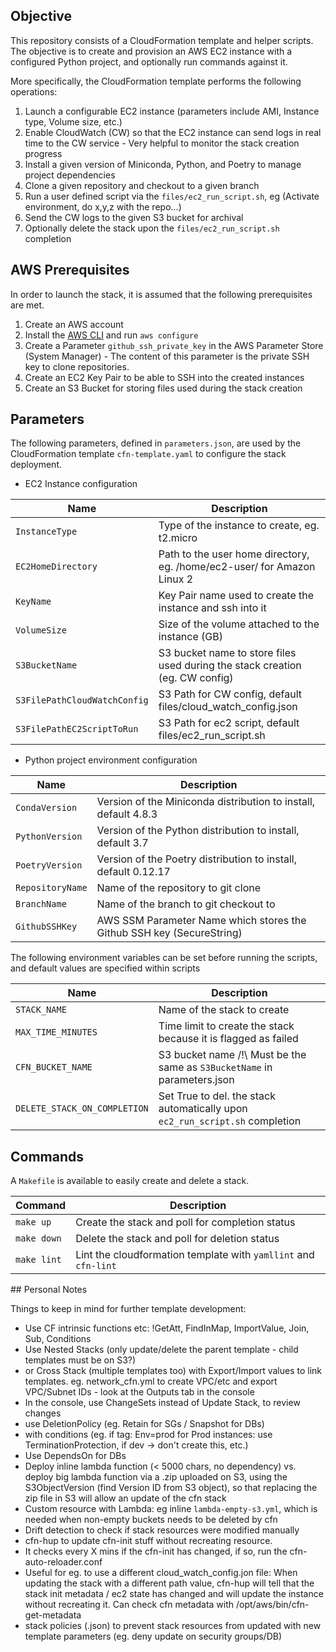 ## Objective

This repository consists of a CloudFormation template and helper scripts.
The objective is to create and provision an AWS EC2 instance with a configured Python project, and optionally run commands against it.

More specifically, the CloudFormation template performs the following operations:
1. Launch a configurable EC2 instance (parameters include AMI, Instance type, Volume size, etc.)
2. Enable CloudWatch (CW) so that the EC2 instance can send logs in real time to the CW service - Very helpful to monitor the stack creation progress
3. Install a given version of Miniconda, Python, and Poetry to manage project dependencies
4. Clone a given repository and checkout to a given branch
5. Run a user defined script via the `files/ec2_run_script.sh`, eg (Activate environment, do x,y,z with the repo...)
6. Send the CW logs to the given S3 bucket for archival
7. Optionally delete the stack upon the `files/ec2_run_script.sh` completion

## AWS Prerequisites

In order to launch the stack, it is assumed that the following prerequisites are met.
1. Create an AWS account
2. Install the [AWS CLI](https://docs.aws.amazon.com/cli/latest/userguide/cli-chap-install.html) and run `aws configure`
3. Create a Parameter `github_ssh_private_key` in the AWS Parameter Store (System Manager) - The content of this parameter is the private SSH key to clone repositories.
4. Create an EC2 Key Pair to be able to SSH into the created instances
5. Create an S3 Bucket for storing files used during the stack creation

## Parameters

The following parameters, defined in `parameters.json`, are used by the CloudFormation template `cfn-template.yaml` to configure the stack deployment.

* EC2 Instance configuration

|**Name**                      |**Description**                                                               |
|------------------------------|------------------------------------------------------------------------------|
|`InstanceType`                | Type of the instance to create, eg. t2.micro                                 |
|`EC2HomeDirectory`            | Path to the user home directory, eg. /home/ec2-user/ for Amazon Linux 2      |
|`KeyName`                     | Key Pair name used to create the instance and ssh into it                    |
|`VolumeSize`                  | Size of the volume attached to the instance (GB)                             |
|`S3BucketName`                | S3 bucket name to store files used during the stack creation (eg. CW config) |
|`S3FilePathCloudWatchConfig`  | S3 Path for CW config, default files/cloud_watch_config.json                 |
|`S3FilePathEC2ScriptToRun`    | S3 Path for ec2 script, default files/ec2_run_script.sh                      |

* Python project environment configuration

|**Name**                      |**Description**                                                               |
|------------------------------|------------------------------------------------------------------------------|
|`CondaVersion`                | Version of the Miniconda distribution to install, default 4.8.3              |
|`PythonVersion`               | Version of the Python distribution to install, default 3.7                   |
|`PoetryVersion`               | Version of the Poetry distribution to install, default 0.12.17               |
|`RepositoryName`              | Name of the repository to git clone                                          |
|`BranchName`                  | Name of the branch to git checkout to                                        |
|`GithubSSHKey`                | AWS SSM Parameter Name which stores the Github SSH key (SecureString)        |

The following environment variables can be set before running the scripts, and default values are specified within scripts

|**Name**                      |**Description**                                                               |
|------------------------------|------------------------------------------------------------------------------|
|`STACK_NAME`                  | Name of the stack to create                                                  |
|`MAX_TIME_MINUTES`            | Time limit to create the stack because it is flagged as failed               |
|`CFN_BUCKET_NAME`             | S3 bucket name /!\ Must be the same as `S3BucketName` in parameters.json     |
|`DELETE_STACK_ON_COMPLETION`  | Set True to del. the stack automatically upon `ec2_run_script.sh` completion |


## Commands

A `Makefile` is available to easily create and delete a stack.

|**Command**                   |**Description**                                                               |
|------------------------------|------------------------------------------------------------------------------|
|`make up`                     | Create the stack and poll for completion status                              |
|`make down`                   | Delete the stack and poll for deletion status                                |
|`make lint`                   | Lint the cloudformation template with `yamllint` and `cfn-lint`              |


## Personal Notes

Things to keep in mind for further template development:
* Use CF intrinsic functions etc: !GetAtt, FindInMap, ImportValue, Join, Sub, Conditions
* Use Nested Stacks (only update/delete the parent template - child templates must be on S3?)
* or Cross Stack (multiple templates too) with Export/Import values to link templates. eg. network_cfn.yml to create VPC/etc and export VPC/Subnet IDs - look at the Outputs tab in the console
* In the console, use ChangeSets instead of Update Stack, to review changes
* use DeletionPolicy (eg. Retain for SGs / Snapshot for DBs)
* with conditions (eg. if tag: Env=prod for Prod instances: use TerminationProtection, if dev -> don't create this, etc.)
* Use DependsOn for DBs
* Deploy inline lambda function (< 5000 chars, no dependency) vs. deploy big lambda function via a .zip uploaded on S3, using the S3ObjectVersion (find Version ID from S3 object), so that replacing the zip file in S3 will allow an update of the cfn stack
* Custom resource with Lambda: eg inline `lambda-empty-s3.yml`, which is needed when non-empty buckets needs to be deleted by cfn
* Drift detection to check if stack resources were modified manually
* cfn-hup to update cfn-init stuff without recreating resource.
* It checks every X mins if the cfn-init has changed, if so, run the cfn-auto-reloader.conf
* Useful for eg. to use a different cloud_watch_config.jon file: When updating the stack with a different path value, cfn-hup will tell that the stack init metadata / ec2 state has changed and will update the instance without recreating it. Can check cfn metadata with /opt/aws/bin/cfn-get-metadata
* stack policies (.json) to prevent stack resources from updated with new template parameters (eg. deny update on security groups/DB)